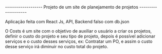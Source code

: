 ------------------- Projeto de um site de planejamento de projetos --------------------

Aplicação feita com React Js, API, Backend falso com db.json

O Costs é um site com o objetivo de auxiliar o usuário a criar os projetos, definir o custo do projeto e seu tipo de projeto, depois é possível adicionar serviços e o custo desses serviços, ex: Contratar um PO, e assim o custo desse serviço irá diminuir no custo total do projeto.
